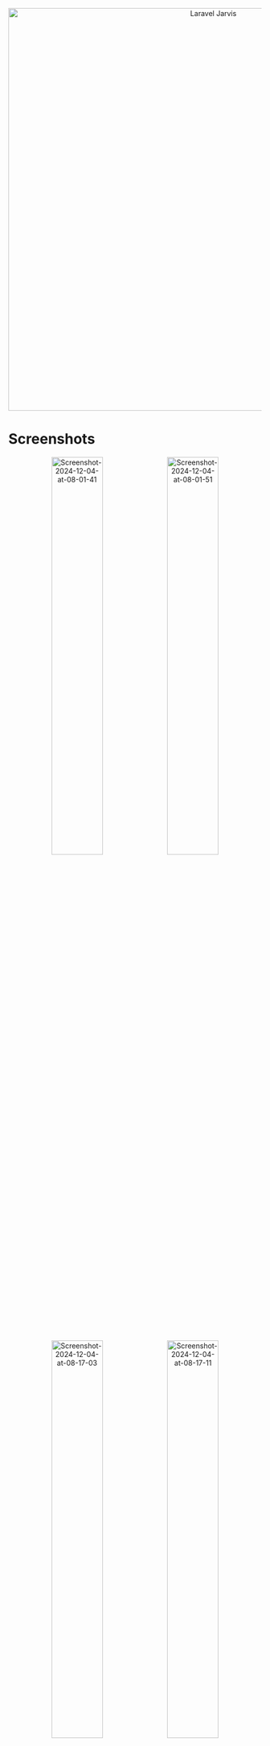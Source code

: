 <p align="center"><a href="https://laravel.com" target="_blank"><img src="https://i.ibb.co.com/4MqS4xK/Laravel-Jarvis.png" width="800" alt="Laravel Jarvis"></a></p>

# Screenshots

<p align="center">
<img src="https://i.ibb.co.com/XJ5HL2h/Screenshot-2024-12-04-at-08-01-41.png" alt="Screenshot-2024-12-04-at-08-01-41" width="45%">
<img src="https://i.ibb.co.com/dQzhpk1/Screenshot-2024-12-04-at-08-01-51.png" alt="Screenshot-2024-12-04-at-08-01-51" width="45%">
<img src="https://i.ibb.co.com/WPYTbJJ/Screenshot-2024-12-04-at-08-17-03.png" alt="Screenshot-2024-12-04-at-08-17-03" width="45%">
<img src="https://i.ibb.co.com/gDW1mZ4/Screenshot-2024-12-04-at-08-17-11.png" alt="Screenshot-2024-12-04-at-08-17-11" width="45%">
<img src="https://i.ibb.co.com/kHypgmj/Screenshot-2024-12-04-at-08-17-35.png" alt="Screenshot-2024-12-04-at-08-17-35" width="45%">
<img src="https://i.ibb.co.com/M1LzvYj/Screenshot-2024-12-04-at-08-17-44.png" alt="Screenshot-2024-12-04-at-08-17-44" width="45%">
<img src="https://i.ibb.co.com/zV53sZr/Screenshot-2024-12-04-at-08-17-56.png" alt="Screenshot-2024-12-04-at-08-17-56" width="45%">
<img src="https://i.ibb.co.com/BPw9xdt/Screenshot-2024-12-04-at-08-18-03.png" alt="Screenshot-2024-12-04-at-08-18-03" width="45%">
<img src="https://i.ibb.co.com/QfKXzZW/Screenshot-2024-12-04-at-08-18-11.png" alt="Screenshot-2024-12-04-at-08-18-11" width="45%">
<img src="https://i.ibb.co.com/WtZnr4n/Screenshot-2024-12-04-at-08-18-23.png" alt="Screenshot-2024-12-04-at-08-18-23" width="45%">
<img src="https://i.ibb.co.com/h2ykpjj/Screenshot-2024-12-04-at-08-18-28.png" alt="Screenshot-2024-12-04-at-08-18-28" width="45%">
<img src="https://i.ibb.co.com/mRTt0M6/Screenshot-2024-12-04-at-08-18-36.png" alt="Screenshot-2024-12-04-at-08-18-36" width="45%">
<img src="https://i.ibb.co.com/XxckPzH/Screenshot-2024-12-04-at-08-18-51.png" alt="Screenshot-2024-12-04-at-08-18-51" width="45%">
<img src="https://i.ibb.co.com/tZ4PT3x/Screenshot-2024-12-04-at-08-18-55.png" alt="Screenshot-2024-12-04-at-08-18-55" width="45%">
<img src="https://i.ibb.co.com/W3NJ2rQ/Screenshot-2024-12-04-at-08-19-31.png" alt="Screenshot-2024-12-04-at-08-19-31" width="45%">
<img src="https://i.ibb.co.com/TR0TrJv/Screenshot-2024-12-04-at-08-19-36.png" alt="Screenshot-2024-12-04-at-08-19-36" width="45%">
</p>

## About Jarvis

Laravel Jarvis is a starter project made with Laravel Jetstream Inertia Vue and add more additional feature like User, Role & Permission management, Responsive design, Light/Dark Mode, Rich Table with many features. Check the documentation for more details.

## Features

-   User Authentication.
-   Role and Permission Management.
-   Localization (Currently, English, Bahasa Indonesia).
-   Dark/Light Mode Support.
-   Appliation Settings.
-   Acitivity Log
-   Responsive Design
-   Modal Form
-   Bulk Action
-   Toast Notification
-   Toooltip
-   SSR (Server Side Rendering)
-   Rich Feature Server Side Datatable

# Requirements

-   Php 8
-   Composer
-   Mysql
-   Apache/Nginx

## Installation and Usage

Clone the git repository

```bash
git clone https://github.com/erikwibowo/Laravel-Jarvis.git
```

Go to the folder

```bash
cd Laravel-Jarvis
```

Install and Update composer dependencies

```bash
composer update
```

Install npm dependencies

```bash
npm install
```

Copy .env.example and raname it to .env

```bash
cp .env.example .env
```

Generate application key

```bash
php artisan key:generate
```

Link storage

```bash
php artisan storage:link
```

SETTING UP DB CONNECTION IN .env

```bash
DB_CONNECTION=mysql
DB_HOST=127.0.0.1
DB_PORT=3306
DB_DATABASE=jarvis
DB_USERNAME=root
DB_PASSWORD=
```

SETTING UP EMAIL for Email Verification
Or disable verification email. <a target="_blank" href="https://laravel.com/docs/10.x/verification">Read more</a>

```bash
MAIL_MAILER=smtp
MAIL_HOST=mailpit
MAIL_PORT=1025
MAIL_USERNAME=null
MAIL_PASSWORD=null
MAIL_ENCRYPTION=null
MAIL_FROM_ADDRESS="hello@example.com"
MAIL_FROM_NAME="${APP_NAME}"
```

Migrate Database with fresh seed

```bash
php artisan migrate:fresh --seed
```

Start the NPM server

```bash
npm run dev
```

Start the Laravel Developement Server

```bash
php artisan serve
```

## Dealing with Cors

If you are experiencing Cross-Origin Resource Sharing (CORS) issues in the browser while fetching assets from the Vite dev server, you may need to grant your custom origin access to the dev server.
The easiest way to allow a custom origin for your project is to ensure that your application's APP_URL environment variable matches the origin you are visiting in your browser. For example, if you visiting `APP_URL=https://jarvis.test`, you should update your .env to match:

```bash
APP_URL=https://jarvis.test
```

If you need more fine-grained control over the origins, such as supporting multiple origins, you should utilize Vite's comprehensive and flexible built-in CORS server configuration. For example, you may specify multiple origins in the `server.cors.origin` configuration option in the project's `vite.config.js` file:

```bash
import { defineConfig } from 'vite';
import laravel from 'laravel-vite-plugin';

export default defineConfig({
    plugins: [
        laravel({
            input: 'resources/js/app.js',
            refresh: true,
        }),
    ],

    /**
     * This line is for prevent CORS error when developing environment
     * Change with your local development domain
     * In this case, I'm using http://jarvis.test provided by Laragon
     * If you're using Valet, you can use http://jarvis.test
     * Or if you're using XAMPP, you can use http://localhost:your-port (default is 80)
     */
    server: {
        cors: {
            origin: ["http://jarvis.test"],
        },
    },
});
```

and final touch is optimize the config to apply the change by running this script:
```
php artisan optimize
```

## Login With

### Superadmin

```bash
email : superadmin@superadmin.com
password : superadmin
```

### Admin

```bash
email : admin@admin.com
password : admin
```

### Operator

```bash
email : operator@operator.com
password : operator
```

# Packages

-   [Vue](https://vuejs.org/)
-   [Inertia](https://inertiajs.com/)
-   [Tailwind](https://tailwindcss.com/)
-   [Spatie](https://spatie.be/docs/laravel-permission/v5/introduction)
-   [Floating Vue](https://floating-vue.starpad.dev/)
-   [VueUse](https://vueuse.org/)
-   [Hero Icons](https://heroicons.com/)
-   [HeadlessUI](https://headlessui.com/)

# License

Laravel Jarvis is open-sourced software licensed under the [MIT license](https://opensource.org/licenses/MIT).

# Built With

<p align="center"><a href="https://laravel.com" target="_blank"><img src="https://raw.githubusercontent.com/laravel/art/master/logo-lockup/5%20SVG/2%20CMYK/1%20Full%20Color/laravel-logolockup-cmyk-red.svg" width="400" alt="Laravel Logo"></a></p>

<p align="center">
<a href="https://travis-ci.org/laravel/framework"><img src="https://travis-ci.org/laravel/framework.svg" alt="Build Status"></a>
<a href="https://packagist.org/packages/laravel/framework"><img src="https://img.shields.io/packagist/dt/laravel/framework" alt="Total Downloads"></a>
<a href="https://packagist.org/packages/laravel/framework"><img src="https://img.shields.io/packagist/v/laravel/framework" alt="Latest Stable Version"></a>
<a href="https://packagist.org/packages/laravel/framework"><img src="https://img.shields.io/packagist/l/laravel/framework" alt="License"></a>
</p>
